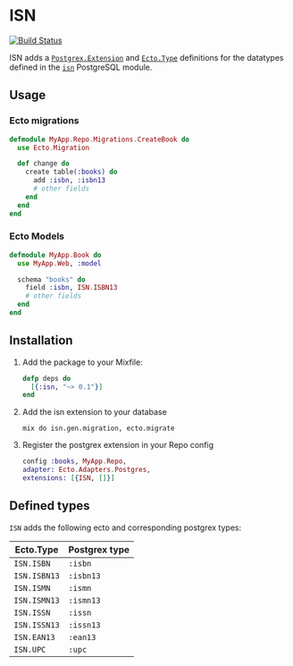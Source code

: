 # ISN

[![Build Status][4]][5]

ISN adds a [`Postgrex.Extension`][1] and [`Ecto.Type`][2] definitions
for the datatypes defined in the [`isn`][3] PostgreSQL module.

## Usage

### Ecto migrations

```elixir
defmodule MyApp.Repo.Migrations.CreateBook do
  use Ecto.Migration

  def change do
    create table(:books) do
      add :isbn, :isbn13
      # other fields
    end
  end
end
```

### Ecto Models

```elixir
defmodule MyApp.Book do
  use MyApp.Web, :model

  schema "books" do
    field :isbn, ISN.ISBN13
    # other fields
  end
end
```

## Installation

1. Add the package to your Mixfile:
   ```elixir
   defp deps do
     [{:isn, "~> 0.1"}]
   end
   ```

2. Add the isn extension to your database
   ```
   mix do isn.gen.migration, ecto.migrate
   ```

3. Register the postgrex extension in your Repo config
    ```elixir
    config :books, MyApp.Repo,
    adapter: Ecto.Adapters.Postgres,
    extensions: [{ISN, []}]

    ```

## Defined types

`ISN` adds the following ecto and corresponding postgrex types:

Ecto.Type    | Postgrex type
-------------|--------------
`ISN.ISBN`   | `:isbn`
`ISN.ISBN13` | `:isbn13`
`ISN.ISMN`   | `:ismn`
`ISN.ISMN13` | `:ismn13`
`ISN.ISSN`   | `:issn`
`ISN.ISSN13` | `:issn13`
`ISN.EAN13`  | `:ean13`
`ISN.UPC`    | `:upc`

[1]: http://hexdocs.pm/postgrex/Postgrex.Extension.html
[2]: http://hexdocs.pm/ecto/Ecto.Type.html
[3]: http://www.postgresql.org/docs/9.4/static/isn.html
[4]: https://semaphoreci.com/api/v1/projects/be7c4c34-c49e-45c7-9320-3fcc4f7f476a/458429/badge.svg
[5]: https://semaphoreci.com/frost/isn